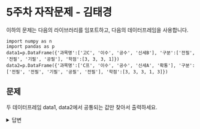 5주차 자작문제 - 김태경
=============
이하의 문제는 다음의 라이브러리를 임포트하고, 다음의 데이터프레임을 사용합니다.

    import numpy as n
    import pandas as p
    data1=p.DataFrame({'과목명':['고C', '이수', '공수', '신세B'], '구분':['전필', '전필', '기필', '공필'], '학점':[3, 3, 3, 1]})
    data2=p.DataFrame({'과목명':['C프', '이수', '공수', '신세A', '확통'], '구분':['전필', '전필', '기필', '공필', '전필'], '학점':[3, 3, 3, 1, 3]})

문제
-------------
두 데이터프레임 data1, data2에서 공통되는 값만 찾아서 출력하세요.

<details><summary>답변</summary>

    data2[data2.eq(data1).all(axis=1) == 1]

이 외에도 결과가 같으면 정답.
